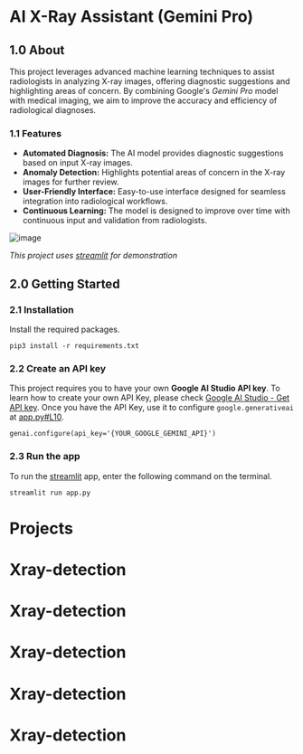 # AI X-Ray Assistant (Gemini Pro)

## 1.0 About
This project leverages advanced machine learning techniques to assist radiologists in analyzing X-ray images, offering diagnostic suggestions and highlighting areas of concern. By combining Google's *Gemini Pro* model with medical imaging, we aim to improve the accuracy and efficiency of radiological diagnoses.

### 1.1 Features
* **Automated Diagnosis:** The AI model provides diagnostic suggestions based on input X-ray images.
* **Anomaly Detection:** Highlights potential areas of concern in the X-ray images for further review.
* **User-Friendly Interface:** Easy-to-use interface designed for seamless integration into radiological workflows.
* **Continuous Learning:** The model is designed to improve over time with continuous input and validation from radiologists.

![image](https://github.com/lloydaxeph/ai_xray_assistant_gemini/assets/158691653/9b3f58e8-f4aa-4849-b0f1-54dab13d4a6b)

*This project uses [streamlit](https://docs.streamlit.io/) for demonstration*

## 2.0 Getting Started

### 2.1 Installation
Install the required packages.
```
pip3 install -r requirements.txt
```
### 2.2 Create an API key
This project requires you to have your own **Google AI Studio API key**. To learn how to create your own API Key, please check [Google AI Studio - Get API key](https://aistudio.google.com/app/apikey). 
Once you have the API Key, use it to configure `google.generativeai` at [app.py#L10](https://github.com/lloydaxeph/ai_xray_assistant_gemini/blob/master/app.py#L10).
```
genai.configure(api_key='{YOUR_GOOGLE_GEMINI_API}')
```

### 2.3 Run the app
To run the [streamlit](https://docs.streamlit.io/) app, enter the following command on the terminal.
```
streamlit run app.py
```

# Projects
# Xray-detection
# Xray-detection
# Xray-detection
# Xray-detection
# Xray-detection
